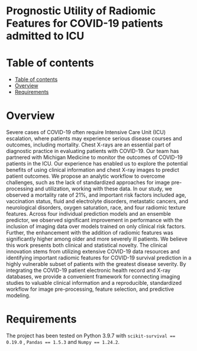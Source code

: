 # Prognostic Utility of Radiomic Features for COVID-19 patients admitted to ICU

Table of contents
=================

<!--tc-->
   * [Table of contents](#table-of-contents)
   * [Overview](#overview)
   * [Requirements](#requirements)
<!--tc-->

Overview
========

Severe cases of COVID-19 often require Intensive Care Unit (ICU) escalation, where patients may experience serious disease courses and outcomes, including mortality. Chest X-rays are an essential part of diagnostic practice in evaluating patients with COVID-19. Our team has partnered with Michigan Medicine to monitor the outcomes of COVID-19 patients in the ICU. Our experience has enabled us to explore the potential benefits of using clinical information and chest X-ray images to predict patient outcomes. We propose an analytic workflow to overcome challenges, such as the lack of standardized approaches for image pre-processing and utilization, working with these data. In our study, we observed a mortality rate of 21\%, and 
important risk factors included age, vaccination status, fluid and electrolyte disorders, metastatic cancers, and neurological disorders, oxygen saturation, race, and four radiomic texture features. Across four individual prediction models and an ensemble predictor, we observed significant improvement in performance with the inclusion of imaging data over models trained on only clinical risk factors. Further, the enhancement with the addition of radiomic features was significantly higher among older and more severely ill patients. We believe this work presents both clinical and statistical novelty. The clinical innovation stems from utilizing extensive COVID-19 data resources and identifying important radiomic features for COVID-19 survival prediction in a highly vulnerable subset of patients with the greatest disease severity. By integrating the COVID-19 patient electronic health record and X-ray databases, we provide a convenient framework for connecting imaging studies to valuable clinical information and a reproducible, standardized workflow for image pre-processing, feature selection, and predictive modeling.

Requirements
============

The project has been tested on Python 3.9.7 with `scikit-survival == 0.19.0` , `Pandas == 1.5.3` and `Numpy == 1.24.2`.
